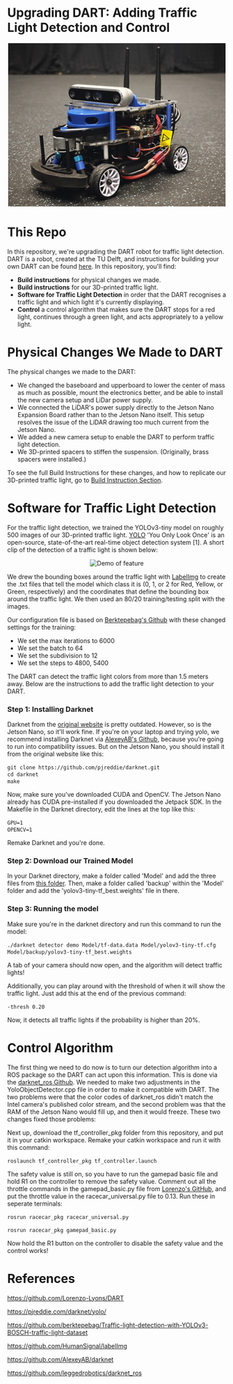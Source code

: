 # Upgrading DART: Adding Traffic Light Detection and Control

<p align="center">
  <img src="images/Complete_DART2.0.jpg" width="500">
</p>

# This Repo
In this repository, we're upgrading the DART robot for traffic light detection. DART is a robot, created at the TU Delft, and instructions for building your own DART can be found [here](https://github.com/Lorenzo-Lyons/DART). In this repository, you'll find:
+ <b>Build instructions</b> for physical changes we made.
+ <b>Build instructions</b> for our 3D-printed traffic light.
+ <b>Software for Traffic Light Detection</b> in order that the DART recognises a traffic light and which light it's currently displaying.
+ <b>Control</b> a control algorithm that makes sure the DART stops for a red light, continues through a green light, and acts appropriately to a yellow light.

# Physical Changes We Made to DART
The physical changes we made to the DART:
+ We changed the baseboard and upperboard to lower the center of mass as much as possible, mount the electronics better, and be able to install the new camera setup and LiDar power supply.
+ We connected the LiDAR's power supply directly to the Jetson Nano Expansion Board rather than to the Jetson Nano itself. This setup resolves the issue of the LiDAR drawing too much current from the Jetson Nano.
+ We added a new camera setup to enable the DART to perform traffic light detection.
+ We 3D-printed spacers to stiffen the suspension. (Originally, brass spacers were installed.)

To see the full Build Instructions for these changes, and how to replicate our 3D-printed traffic light, go to [Build Instruction Section](https://github.com/Semthart28/DART-5/tree/main/Build%20Instructions).

# Software for Traffic Light Detection
For the traffic light detection, we trained the YOLOv3-tiny model on roughly 500 images of our 3D-printed traffic light. [YOLO](https://pjreddie.com/darknet/yolo/) 'You Only Look Once' is  an open-source, state-of-the-art real-time object detection system [1]. A short clip of the detection of a traffic light is shown below:

<p align="center">
  <img src="media/videov3.gif" alt="Demo of feature" />
</p>

We drew the bounding boxes around the traffic light with [LabelImg](https://github.com/HumanSignal/labelImg) to create the .txt files that tell the model which class it is (0, 1, or 2 for Red, Yellow, or Green, respectively) and the coordinates that define the bounding box around the traffic light. We then used an 80/20 training/testing split with the images.

Our configuration file is based on [Berktepebag's Github](https://github.com/berktepebag/Traffic-light-detection-with-YOLOv3-BOSCH-traffic-light-dataset) with these changed settings for the training:
+ We set the max iterations to 6000 
+ We set the batch to 64
+ We set the subdivision to 12
+ We set the steps to 4800, 5400

The DART can detect the traffic light colors from more than 1.5 meters away. Below are the instructions to add the traffic light detection to your DART.

### Step 1: Installing Darknet
Darknet from the [original website](https://pjreddie.com/darknet/) is pretty outdated. However, so is the Jetson Nano, so it'll work fine. If you're on your laptop and trying yolo, we recommend installing Darknet via [AlexeyAB's Github](https://github.com/AlexeyAB/darknet), because you're going to run into compatibility issues. But on the Jetson Nano, you should install it from the original website like this:
```
git clone https://github.com/pjreddie/darknet.git
cd darknet
make
```
Now, make sure you've downloaded CUDA and OpenCV. The Jetson Nano already has CUDA pre-installed if you downloaded the Jetpack SDK. In the Makefile in the Darknet directory, edit the lines at the top like this:
```
GPU=1
OPENCV=1
```
Remake Darknet and you're done.

### Step 2: Download our Trained Model
In your Darknet directory, make a folder called 'Model' and add the three files from [this folder](https://github.com/Semthart28/DART-5/tree/main/YOLO-model). Then, make a folder called 'backup' within the 'Model' folder and add the 'yolov3-tiny-tf_best.weights' file in there.

### Step 3: Running the model
Make sure you're in the darknet directory and run this command to run the model:
```
./darknet detector demo Model/tf-data.data Model/yolov3-tiny-tf.cfg Model/backup/yolov3-tiny-tf_best.weights
```
A tab of your camera should now open, and the algorithm will detect traffic lights!

Additionally, you can play around with the threshold of when it will show the traffic light. Just add this at the end of the previous command:

```
-thresh 0.20
```

Now, it detects all traffic lights if the probability is higher than 20%.

# Control Algorithm 
The first thing we need to do now is to turn our detection algorithm into a ROS package so the DART can act upon this information. This is done via the [darknet_ros Github](https://github.com/leggedrobotics/darknet_ros). We needed to make two adjustments in the YoloObjectDetector.cpp file in order to make it compatible with DART. The two problems were that the color codes of darknet_ros didn't match the Intel camera's published color stream, and the second problem was that the RAM of the Jetson Nano would fill up, and then it would freeze. These two changes fixed those problems:

Next up, download the tf_controller_pkg folder from this repository, and put it in your catkin workspace. Remake your catkin workspace and run it with this command:

```
roslaunch tf_controller_pkg tf_controller.launch
```

The safety value is still on, so you have to run the gamepad basic file and hold R1 on the controller to remove the safety value. Comment out all the throttle commands in the gamepad_basic.py file from [Lorenzo's GitHub](https://github.com/Lorenzo-Lyons/DART), and put the throttle value in the racecar_universal.py file to 0.13. Run these in seperate terminals:

```
rosrun racecar_pkg racecar_universal.py
```

```
rosrun racecar_pkg gamepad_basic.py
```

Now hold the R1 button on the controller to disable the safety value and the control works!

# References
https://github.com/Lorenzo-Lyons/DART

https://pjreddie.com/darknet/yolo/

https://github.com/berktepebag/Traffic-light-detection-with-YOLOv3-BOSCH-traffic-light-dataset

https://github.com/HumanSignal/labelImg

https://github.com/AlexeyAB/darknet

https://github.com/leggedrobotics/darknet_ros

